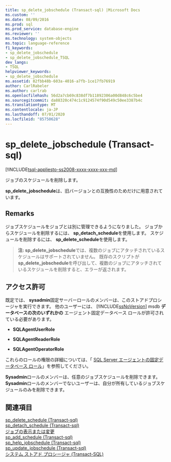 ```yaml
---
title: sp_delete_jobschedule (Transact-sql) |Microsoft Docs
ms.custom: ''
ms.date: 08/09/2016
ms.prod: sql
ms.prod_service: database-engine
ms.reviewer: ''
ms.technology: system-objects
ms.topic: language-reference
f1_keywords:
- sp_delete_jobschedule
- sp_delete_jobschedule_TSQL
dev_langs:
- TSQL
helpviewer_keywords:
- sp_delete_jobschedule
ms.assetid: 82fbb48b-603a-4016-a7fb-1ce17fb76919
author: CarlRabeler
ms.author: carlrab
ms.openlocfilehash: 56d2a7cb69c838df7b11892306a00d848c6c5be4
ms.sourcegitcommit: da88320c474c1c9124574f90d549c50ee3387b4c
ms.translationtype: MT
ms.contentlocale: ja-JP
ms.lasthandoff: 07/01/2020
ms.locfileid: "85750628"
---
```

# <a name="sp_delete_jobschedule-transact-sql"></a>sp_delete_jobschedule (Transact-sql)
[!INCLUDE[tsql-appliesto-ss2008-xxxx-xxxx-xxx-md](../../includes/applies-to-version/sqlserver.md)]

  ジョブのスケジュールを削除します。  
  
 **sp_delete_jobschedule**は、旧バージョンとの互換性のためだけに用意されています。  
  
  
## <a name="remarks"></a>Remarks  
 ジョブスケジュールをジョブとは別に管理できるようになりました。 ジョブからスケジュールを削除するには、 **sp_detach_schedule**を使用します。 スケジュールを削除するには、 **sp_delete_schedule**を使用します。  
  
> **注: sp_delete_jobschedule**では、複数のジョブにアタッチされているスケジュールはサポートされていません。 既存のスクリプトが**sp_delete_jobschedule**を呼び出して、複数のジョブにアタッチされているスケジュールを削除すると、エラーが返されます。  
  
## <a name="permissions"></a>アクセス許可  
 既定では、 **sysadmin**固定サーバーロールのメンバーは、このストアドプロシージャを実行できます。 他のユーザーには、 [!INCLUDE[ssNoVersion](../../includes/ssnoversion-md.md)] msdb **データベースの次のいずれかの** エージェント固定データベース ロールが許可されている必要があります。  
  
-   **SQLAgentUserRole**  
  
-   **SQLAgentReaderRole**  
  
-   **SQLAgentOperatorRole**  
  
 これらのロールの権限の詳細については、「 [SQL Server エージェントの固定データベース ロール](../../ssms/agent/sql-server-agent-fixed-database-roles.md)」を参照してください。  
  
 **Sysadmin**ロールのメンバーは、任意のジョブスケジュールを削除できます。 **Sysadmin**ロールのメンバーでないユーザーは、自分が所有しているジョブスケジュールのみを削除できます。  
  
## <a name="see-also"></a>関連項目  
 [sp_delete_schedule &#40;Transact-sql&#41;](../../relational-databases/system-stored-procedures/sp-delete-schedule-transact-sql.md)   
 [sp_detach_schedule &#40;Transact-sql&#41;](../../relational-databases/system-stored-procedures/sp-detach-schedule-transact-sql.md)   
 [ジョブの表示または変更](../../ssms/agent/view-or-modify-jobs.md)   
 [sp_add_schedule &#40;Transact-sql&#41;](../../relational-databases/system-stored-procedures/sp-add-schedule-transact-sql.md)   
 [sp_help_jobschedule &#40;Transact-sql&#41;](../../relational-databases/system-stored-procedures/sp-help-jobschedule-transact-sql.md)   
 [sp_update_jobschedule &#40;Transact-sql&#41;](../../relational-databases/system-stored-procedures/sp-update-jobschedule-transact-sql.md)   
 [システム ストアド プロシージャ &#40;Transact-SQL&#41;](../../relational-databases/system-stored-procedures/system-stored-procedures-transact-sql.md)  
  
  

